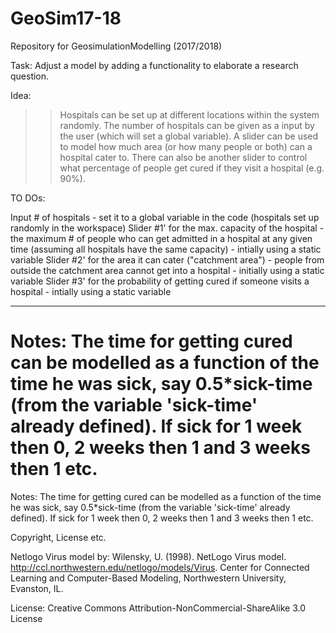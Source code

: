 # GeoSim17-18
Repository for GeosimulationModelling (2017/2018)

Task: Adjust a model by adding a functionality to elaborate a research question.

Idea:

>>Hospitals can be set up at different locations within the system randomly.
>>The number of hospitals can be given as a input by the user (which will set a global variable).
>>A slider can be used to model how much area (or how many people or both) can a hospital cater to.
>>There can also be another slider to control what percentage of people get cured if they visit a hospital (e.g. 90%).

TO DOs:

Input # of hospitals - set it to a global variable in the code (hospitals set up randomly in the workspace)
Slider #1' for the max. capacity of the hospital - the maximum # of people who can get admitted in a hospital at any given time (assuming all hospitals have the same capacity) - intially using a static variable
Slider #2' for the area it can cater ("catchment area") - people from outside the catchment area cannot get into a hospital - initially using a static variable
Slider #3' for the probability of getting cured if someone visits a hospital - intially using a static variable

-------------------------------------

Notes: The time for getting cured can be modelled as a function of the time he was sick, say 0.5*sick-time (from the variable 'sick-time' already defined). If sick for 1 week then 0, 2 weeks then 1 and 3 weeks then 1 etc.
=======
Notes: The time for getting cured can be modelled as a function of the time he was sick, say 0.5*sick-time (from the variable 'sick-time' already defined). If sick for 1 week then 0, 2 weeks then 1 and 3 weeks then 1 etc.

Copyright, License etc.

Netlogo Virus model by: Wilensky, U. (1998).  NetLogo Virus model.  http://ccl.northwestern.edu/netlogo/models/Virus.  Center for Connected Learning and Computer-Based Modeling, Northwestern University, Evanston, IL.

License: Creative Commons Attribution-NonCommercial-ShareAlike 3.0 License


